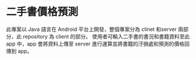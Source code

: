 # 二手書價格預測
此專案以 Java 語言在 Android 平台上開發，整個專案分為 clinet 和server 兩部分，此 repository 為 client 的部分。
使用者可輸入二手書的書況和書籍資料至此 app 中，app 會將資料上傳至 server 進行運算並將書籍的汙損處和預測的價格回傳到 app。
